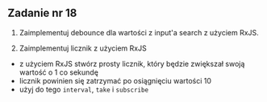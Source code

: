 <!-- _class: time20 -->

## Zadanie nr 18

1. Zaimplementuj debounce dla wartości z input'a search z użyciem RxJS.

2. Zaimplementuj licznik z użyciem RxJS
- z użyciem RxJS stwórz prosty licznik, który będzie zwiększał swoją wartość o 1 co sekundę
- licznik powinien się zatrzymać po osiągnięciu wartości 10
- użyj do tego `interval`, `take` i `subscribe`
